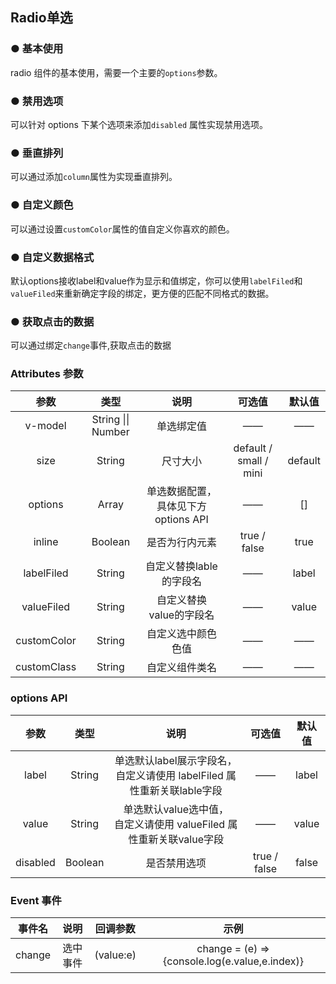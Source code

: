 <script setup>
    import demo1 from './demo1.vue' 
    import demo2 from './demo2.vue' 
    import demo3 from './demo3.vue'
    import demo4 from './demo4.vue'
    import demo5 from './demo5.vue'
    import demo6 from './demo6.vue'
</script>
## Radio单选

### ● 基本使用
<p> radio 组件的基本使用，需要一个主要的<code>options</code>参数。</p>
<demo1/>
<k-preview compname="Radio" demoname="demo1"/>

### ● 禁用选项
<p>可以针对 options 下某个选项来添加<code>disabled</code> 属性实现禁用选项。</p>
<demo2/>
<k-preview compname="Radio" demoname="demo2"/>

### ● 垂直排列
<p>可以通过添加<code>column</code>属性为实现垂直排列。</p>
<demo3/>
<k-preview compname="Radio" demoname="demo3"/>

### ● 自定义颜色
<p>可以通过设置<code>customColor</code>属性的值自定义你喜欢的颜色。</p>
<demo4/>
<k-preview compname="Radio" demoname="demo4"/>

### ● 自定义数据格式
<p>默认options接收label和value作为显示和值绑定，你可以使用<code>labelFiled</code>和<code>valueFiled</code>来重新确定字段的绑定，更方便的匹配不同格式的数据。</p>
<demo5/>
<k-preview compname="Radio" demoname="demo5"/>

### ● 获取点击的数据
<p>可以通过绑定<code>change</code>事件,获取点击的数据</p>
<demo6/>
<k-preview compname="Radio" demoname="demo6"/>

### Attributes 参数

|    参数     |        类型        |                 说明                 |         可选值         | 默认值  |
| :---------: | :----------------: | :----------------------------------: | :--------------------: | :-----: |
|   v-model   | String \|\| Number |              单选绑定值              |           ——           |   ——    |
|    size     |       String       |               尺寸大小               | default / small / mini | default |
|   options   |       Array        | 单选数据配置，具体见下方 options API |           ——           |   []    |
|   inline    |      Boolean       |            是否为行内元素            |      true / false      |  true   |
| labelFiled  |       String       |       自定义替换lable的字段名        |           ——           |  label  |
| valueFiled  |       String       |       自定义替换value的字段名        |           ——           |  value  |
| customColor |       String       |          自定义选中颜色色值          |           ——           |   ——    |
| customClass |       String       |            自定义组件类名            |           ——           |   ——    |

### options API

|   参数   |  类型   |                             说明                             |    可选值    | 默认值 |
| :------: | :-----: | :----------------------------------------------------------: | :----------: | :----: |
|  label   | String  | 单选默认label展示字段名，<br />自定义请使用 labelFiled 属性重新关联lable字段 |      ——      | label  |
|  value   | String  | 单选默认value选中值，<br />自定义请使用 valueFiled 属性重新关联value字段 |      ——      | value  |
| disabled | Boolean |                         是否禁用选项                         | true / false | false  |

### Event 事件

| 事件名 |   说明   | 回调参数  |                     示例                      |
| :----: | :------: | :-------: | :-------------------------------------------: |
| change | 选中事件 | (value:e) | change = (e) =>{console.log(e.value,e.index)} |